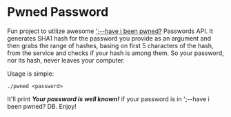 # Pwned Password 

Fun project to utilize awesome [';--have i been pwned?](https://haveibeenpwned.com/Passwords) Passwords API. It generates SHA1 hash for the password you provide as an argument and then grabs the range of hashes, basing on first 5 characters of the hash, from the service and checks if your hash is among them. So your password, nor its hash, never leaves your computer.

Usage is simple:

	./pwned <password>

It'll print ***Your password is well known!*** if your password is in ';--have i been pwned? DB. Enjoy!

